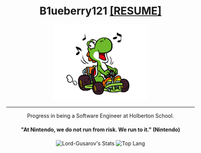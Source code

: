 <div align="center">
  
# B1ueberry121  [[RESUME]](Resume.odt)

<img src="Yoshi.gif" width="50%"/>
  
  -------
  
  Progress in being a Software Engineer at Holberton School.
  
  #### "At Nintendo, we do not run from risk. We run to it." (Nintendo)

<a><img height="165px" img align="center" alt="Lord-Gusarov's Stats" src="https://github-readme-stats.vercel.app/api?username=B1ueberry121&show_icons=true&theme=chartreuse-dark" />
</a><a><img height="165px" img align="center" alt="Top Lang" src="https://github-readme-stats.vercel.app/api/top-langs/?username=B1ueberry121&layout=compact&hide=perl&theme=chartreuse-dark" /></a>
  
</div>
